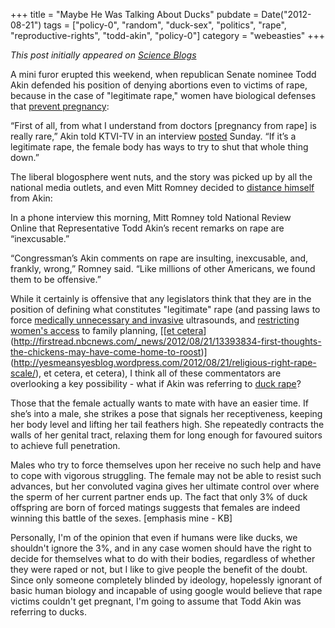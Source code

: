 +++
title = "Maybe He Was Talking About Ducks"
pubdate = Date("2012-08-21")
tags = ["policy-0", "random", "duck-sex", "politics", "rape", "reproductive-rights", "todd-akin", "policy-0"]
category = "webeasties"
+++

_This post initially appeared on [Science Blogs](http://scienceblogs.com/webeasties)_

A mini furor erupted this weekend, when republican Senate nominee Todd Akin defended his position of denying abortions even to victims of rape, because in the case of "legitimate rape," women have biological defenses that [prevent pregnancy](http://2012.talkingpointsmemo.com/2012/08/todd-akin-legitimate-rape.php):

“First of all, from what I understand from doctors [pregnancy from rape] is really rare,” Akin told KTVI-TV in an interview [posted](http://fox2now.com/2012/08/19/the-jaco-report-august-19-2012/) Sunday. “If it’s a legitimate rape, the female body has ways to try to shut that whole thing down.”

The liberal blogosphere went nuts, and the story was picked up by all the national media outlets, and even Mitt Romney decided to [distance himself](http://www.nationalreview.com/corner/314452/romney-akins-inexcusable-comment-robert-costa) from Akin:

In a phone interview this morning, Mitt Romney told National Review Online that Representative Todd Akin’s recent remarks on rape are “inexcusable.”

“Congressman’s Akin comments on rape are insulting, inexcusable, and, frankly, wrong,” Romney said. “Like millions of other Americans, we found them to be offensive.”

While it certainly is offensive that any legislators think that they are in the position of defining what constitutes "legitimate" rape (and passing laws to force [medically unnecessary and invasive](http://www.washingtonpost.com/blogs/virginia-politics/post/gov-bob-mcdonnell-blamed-for-transvaginal-ultrasound-bill/2012/05/30/gJQAuoYY1U_blog.html) ultrasounds, and [restricting women's access](http://www.thedailybeast.com/articles/2012/04/19/ohio-republicans-move-to-cut-funds-to-planned-parenthood-riling-democrats.html) to family planning, [[[et cetera](http://ballotpedia.org/wiki/index.php/Colorado_Personhood_Amendment,_Amendment_62_(2012))](http://firstread.nbcnews.com/_news/2012/08/21/13393834-first-thoughts-the-chickens-may-have-come-home-to-roost)](http://yesmeansyesblog.wordpress.com/2012/08/21/religious-right-rape-scale/), et cetera, et cetera), I think all of these commentators are overlooking a key possibility - what if Akin was referring to [duck rape](http://blogs.discovermagazine.com/notrocketscience/2009/12/22/ballistic-penises-and-corkscrew-vaginas-the-sexual-battles-of-ducks/)?

Those that the female actually wants to mate with have an easier time. If she’s into a male, she strikes a pose that signals her receptiveness, keeping her body level and lifting her tail feathers high. She repeatedly contracts the walls of her genital tract, relaxing them for long enough for favoured suitors to achieve full penetration.

Males who try to force themselves upon her receive no such help and have to cope with vigorous struggling. The female may not be able to resist such advances, but her convoluted vagina gives her ultimate control over where the sperm of her current partner ends up. The fact that only 3% of duck offspring are born of forced matings suggests that females are indeed winning this battle of the sexes. [emphasis mine - KB]

Personally, I'm of the opinion that even if humans were like ducks, we shouldn't ignore the 3%, and in any case women should have the right to decide for themselves what to do with their bodies, regardless of whether they were raped or not, but I like to give people the benefit of the doubt. Since only someone completely blinded by ideology, hopelessly ignorant of basic human biology and incapable of using google would believe that rape victims couldn't get pregnant, I'm going to assume that Todd Akin was referring to ducks.

      
  
